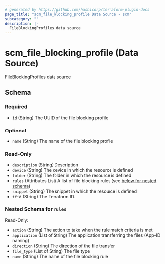 ```yaml
---
# generated by https://github.com/hashicorp/terraform-plugin-docs
page_title: "scm_file_blocking_profile Data Source - scm"
subcategory: ""
description: |-
  FileBlockingProfiles data source
---
```


# scm_file_blocking_profile (Data Source)

FileBlockingProfiles data source



<!-- schema generated by tfplugindocs -->
## Schema

### Required

- `id` (String) The UUID of the file blocking profile

### Optional

- `name` (String) The name of the file blocking profile

### Read-Only

- `description` (String) Description
- `device` (String) The device in which the resource is defined
- `folder` (String) The folder in which the resource is defined
- `rules` (Attributes List) A list of file blocking rules (see [below for nested schema](#nestedatt--rules))
- `snippet` (String) The snippet in which the resource is defined
- `tfid` (String) The Terraform ID.

<a id="nestedatt--rules"></a>
### Nested Schema for `rules`

Read-Only:

- `action` (String) The action to take when the rule match criteria is met
- `application` (List of String) The application transferring the files (App-ID naming)
- `direction` (String) The direction of the file transfer
- `file_type` (List of String) The file type
- `name` (String) The name of the file blocking rule
